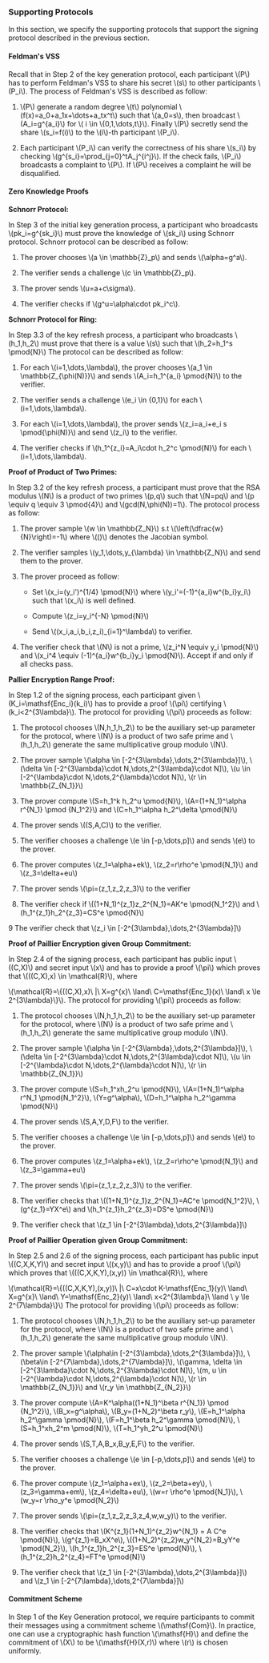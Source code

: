 ### Supporting Protocols

In this section, we specify the supporting protocols that support the signing protocol described in the previous section.

#### Feldman's VSS

Recall that in Step 2 of the key generation protocol, each participant \\(P\\) has to perform Feldman's VSS to share his secret \\(s\\) to other participants \\(P_i\\). The process of Feldman's VSS is described as follow:

1. \\(P\\) generate a random degree \\(t\\) polynomial \\(f(x)=a_0+a_1x+\dots+a_tx^t\\) such that \\(a_0=s\\), then broadcast \\(A_i=g^{a_i}\\) for \\( i \in \\{0,1,\dots,t\\}\\). Finally \\(P\\) secretly send the share \\(s_i=f(i)\\) to the \\(i\\)-th participant \\(P_i\\). 

2. Each participant \\(P_i\\) can verify the correctness of his share \\(s_i\\) by checking \\(g^{s_i}=\prod_{j=0}^tA_j^{i^j}\\). If the check fails, \\(P_i\\) broadcasts a complaint to \\(P\\). If \\(P\\) receives a complaint he will be disqualified. 


#### Zero Knowledge Proofs

**Schnorr Protocol:**

In Step 3 of the initial key generation process, a participant who broadcasts \\(pk_i=g^{sk_i}\\) must prove the knowledge of \\(sk_i\\) using Schnorr protocol. Schnorr protocol can be described as follow:

1. The prover chooses \\(a \in \mathbb{Z}_p\\) and sends \\(\alpha=g^a\\).

2. The verifier sends a challenge \\(c \in \mathbb{Z}_p\\).

3. The prover sends \\(u=a+c\sigma\\).

4. The verifier checks if \\(g^u=\alpha\cdot pk_i^c\\).

**Schnorr Protocol for Ring:**

In Step 3.3 of the key refresh process, a participant who broadcasts \\(h_1,h_2\\) must prove that there is a value \\(s\\) such that \\(h_2=h_1^s \pmod{N}\\) The protocol can be described as follow:

1. For each \\(i=1,\dots,\lambda\\), the prover chooses \\(a_1 \in \mathbb{Z_{\phi(N)}}\\) and sends \\(A_i=h_1^{a_i} \pmod{N}\\) to the verifier.

2. The verifier sends a challenge \\(e_i \in {0,1}\\) for each \\(i=1,\dots,\lambda\\).

3. For each \\(i=1,\dots,\lambda\\), the prover sends \\(z_i=a_i+e_i s \pmod{\phi(N)}\\) and send \\(z_i\\) to the verifier.

4. The verifier checks if \\(h_1^{z_i}=A_i\cdot h_2^c \pmod{N}\\) for each \\(i=1,\dots,\lambda\\).



**Proof of Product of Two Primes:**

In Step 3.2 of the key refresh process, a participant must prove that the RSA modulus \\(N\\) is a product of two primes \\(p,q\\) such that \\(N=pq\\) and \\(p \equiv q \equiv 3 \pmod{4}\\) and \\(gcd(N,\phi(N))=1\\). The protocol process as follow:

1. The prover sample \\(w \in \mathbb{Z_N}\\) s.t \\(\left(\dfrac{w}{N}\right)=-1\\) where \\(()\\) denotes the Jacobian symbol.

2. The verifier samples \\(y_1,\dots,y_{\lambda} \in \mathbb{Z_N}\\) and send them to the prover.

3. The prover proceed as follow:

    - Set \\(x_i=(y_i')^{1/4} \pmod{N}\\) where \\(y_i'=(-1)^{a_i}w^{b_i}y_i\\) such that \\(x_i\\) is well defined.

    - Compute \\(z_i=y_i^{-N} \pmod{N}\\)

    - Send \\((x_i,a_i,b_i,z_i)_{i=1}^\lambda\\) to verifier.

4. The verifier check that \\(N\\) is not a prime, \\(z_i^N \equiv y_i \pmod{N}\\) and \\(x_i^4 \equiv (-1)^{a_i}w^{b_i}y_i \pmod{N}\\). Accept if and only if all checks pass.

**Pallier Encryption Range Proof:** 

In Step 1.2 of the signing process, each participant given \\(K_i=\mathsf{Enc_i}(k_i)\\) has to provide a proof \\(\pi\\) certifying \\(k_i<2^{3\lambda}\\). The protocol for providing \\(\pi\\)  proceeds as follow:

1. The protocol chooses \\(N,h_1,h_2\\) to be the auxiliary set-up parameter for the protocol, where \\(N\\) is a product of two safe prime and \\(h_1,h_2\\) generate the same multiplicative group modulo \\(N\\).

2. The prover sample \\(\alpha \in [-2^{3\lambda},\dots,2^{3\lambda}]\\), \\(\delta \in [-2^{3\lambda}\cdot N,\dots,2^{3\lambda}\cdot N]\\), \\(u \in [-2^{\lambda}\cdot N,\dots,2^{\lambda}\cdot N]\\), \\(r \in \mathbb{Z_{N_1}}\\)

3. The prover compute \\(S=h_1^k h_2^u \pmod{N}\\), \\(A=(1+N_1)^\alpha r^{N_1} \pmod {N_1^2}\\) and \\(C=h_1^\alpha h_2^\delta \pmod{N}\\)

4. The prover sends \\((S,A,C)\\) to the verifier.

5. The verifier chooses a challenge \\(e \in [-p,\dots,p]\\) and sends \\(e\\) to the prover.

6. The prover computes \\(z_1=\alpha+ek\\), \\(z_2=r\rho^e \pmod{N_1}\\) and \\(z_3=\delta+eu\\)

7. The prover sends \\(\pi=(z_1,z_2,z_3)\\) to the verifier

8. The verifier check if \\((1+N_1)^{z_1}z_2^{N_1}=AK^e \pmod{N_1^2}\\) and \\(h_1^{z_1}h_2^{z_3}=CS^e \pmod{N}\\)

9 The verifier check that \\(z_i \in [-2^{3\lambda},\dots,2^{3\lambda}]\\)

**Proof of Paillier Encryption given Group Commitment:**

In Step 2.4 of the signing process, each participant has public input \\((C,X)\\) and secret input \\(x\\) and has to provide a proof \\(\pi\\) which proves that \\(((C,X),x) \in \mathcal{R}\\), where

\\(\mathcal{R}=\\{((C,X),x)\ |\ X=g^{x}\ \land\ C=\mathsf{Enc_1}(x)\ \land\ x \le 2^{3\lambda}\\}\\). The protocol for providing \\(\pi\\) proceeds as follow:

1. The protocol chooses \\(N,h_1,h_2\\) to be the auxiliary set-up parameter for the protocol, where \\(N\\) is a product of two safe prime and \\(h_1,h_2\\) generate the same multiplicative group modulo \\(N\\).

2. The prover sample \\(\alpha \in [-2^{3\lambda},\dots,2^{3\lambda}]\\), \\(\delta \in [-2^{3\lambda}\cdot N,\dots,2^{3\lambda}\cdot N]\\), \\(u \in [-2^{\lambda}\cdot N,\dots,2^{\lambda}\cdot N]\\), \\(r \in \mathbb{Z_{N_1}}\\)

3. The prover compute \\(S=h_1^xh_2^u \pmod{N}\\), \\(A=(1+N_1)^\alpha r^N_1 \pmod{N_1^2}\\), \\(Y=g^\alpha\\), \\(D=h_1^\alpha h_2^\gamma \pmod{N}\\)
4. The prover sends \\(S,A,Y,D,F\\) to the verifier.
5. The verifier chooses a challenge \\(e \in [-p,\dots,p]\\) and sends \\(e\\) to the prover.
6. The prover computes \\(z_1=\alpha+ek\\), \\(z_2=r\rho^e \pmod{N_1}\\) and \\(z_3=\gamma+eu\\)
7. The prover sends \\(\pi=(z_1,z_2,z_3)\\) to the verifier.
8. The verifier checks that \\((1+N_1)^{z_1}z_2^{N_1}=AC^e \pmod{N_1^2}\\), \\(g^{z_1}=YX^e\\) and \\(h_1^{z_1}h_2^{z_3}=DS^e \pmod{N}\\)
9. The verifier check that \\(z_1 \in [-2^{3\lambda},\dots,2^{3\lambda}]\\)

**Proof of Paillier Operation given Group Commitment:**

In Step 2.5 and 2.6 of the signing process, each participant has public input \\((C,X,K,Y)\\) and secret input \\((x,y)\\) and has to provide a proof \\(\pi\\) which proves that \\(((C,X,K,Y),(x,y)) \in \mathcal{R}\\), where

\\(\mathcal{R}=\\{((C,X,K,Y),(x,y))\ |\ C=x\cdot K-\mathsf{Enc_1}(y)\ \land\ X=g^{x}\ \land\ Y=\mathsf{Enc_2}(y)\ \land\ x<2^{3\lambda}\ \land \ y \le 2^{7\lambda}\\}\\) The protocol for providing \\(\pi\\) proceeds as follow:

1. The protocol chooses \\(N,h_1,h_2\\) to be the auxiliary set-up parameter for the protocol, where \\(N\\) is a product of two safe prime and \\(h_1,h_2\\) generate the same multiplicative group modulo \\(N\\).

2. The prover sample \\(\alpha\in [-2^{3\lambda},\dots,2^{3\lambda}]\\), \\(\beta\in [-2^{7\lambda},\dots,2^{7\lambda}]\\), \\(\gamma, \delta \in [-2^{3\lambda}\cdot N,\dots,2^{3\lambda}\cdot N]\\), \\(m, u \in [-2^{\lambda}\cdot N,\dots,2^{\lambda}\cdot N]\\), \\(r \in \mathbb{Z_{N_1}}\\) and \\(r_y \in \mathbb{Z_{N_2}}\\)

3. The prover compute \\(A=K^\alpha((1+N_1)^\beta r^{N_1}) \pmod {N_1^2}\\), \\(B_x=g^\alpha\\), \\(B_y=(1+N_2)^\beta r_y\\), \\(E=h_1^\alpha h_2^\gamma \pmod{N}\\), \\(F=h_1^\beta h_2^\gamma \pmod{N}\\), \\(S=h_1^xh_2^m \pmod{N}\\), \\(T=h_1^yh_2^u \pmod{N}\\)
4. The prover sends \\(S,T,A,B_x,B_y,E,F\\) to the verifier.
5. The verifier chooses a challenge \\(e \in [-p,\dots,p]\\) and sends \\(e\\) to the prover.
6. The prover compute \\(z_1=\alpha+ex\\), \\(z_2=\beta+ey\\), \\(z_3=\gamma+em\\), \\(z_4=\delta+eu\\), \\(w=r \rho^e \pmod{N_1}\\), \\(w_y=r \rho_y^e \pmod{N_2}\\)
7. The prover sends \\(\pi=(z_1,z_2,z_3,z_4,w,w_y)\\) to the verifier.
8. The verifier checks that \\(K^{z_1}(1+N_1)^{z_2}w^{N_1} = A C^e \pmod{N}\\), \\(g^{z_1}=B_xX^e\\), \\((1+N_2)^{z_2}w_y^{N_2}=B_yY^e \pmod{N_2}\\), \\(h_1^{z_1}h_2^{z_3}=ES^e \pmod{N}\\), \\(h_1^{z_2}h_2^{z_4}=FT^e \pmod{N}\\)
9. The verifier check that \\(z_1 \in [-2^{3\lambda},\dots,2^{3\lambda}]\\) and \\(z_1 \in [-2^{7\lambda},\dots,2^{7\lambda}]\\)


#### Commitment Scheme

In Step 1 of the Key Generation protocol, we require participants to commit their messages using a commitment scheme \\(\mathsf{Com}\\). In practice, one can use a cryptographic hash function \\(\mathsf{H}\\) and define the commitment of \\(X\\) to be \\(\mathsf{H}(X,r)\\) where \\(r\\) is chosen uniformly. 